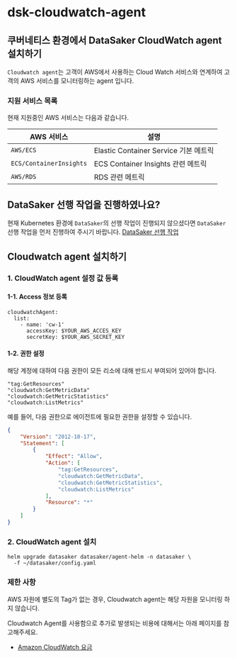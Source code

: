 # dsk-cloudwatch-agent

## 쿠버네티스 환경에서 DataSaker CloudWatch agent 설치하기

`Cloudwatch agent`는 고객이 AWS에서 사용하는 Cloud Watch 서비스와 연계하여 고객의 AWS 서비스를 모니터링하는 agent 입니다.

### 지원 서비스 목록

현재 지원중인 AWS 서비스는 다음과 같습니다.

| AWS 서비스                 | 설명                               |
|-------------------------|----------------------------------|
| `AWS/ECS`               | Elastic Container Service 기본 메트릭 |
| `ECS/ContainerInsights` | ECS Container Insights 관련 메트릭    |
| `AWS/RDS`               | RDS 관련 메트릭                       |

## DataSaker 선행 작업을 진행하였나요?

현재 Kubernetes 환경에 `DataSaker`의 선행 작업이 진행되지 않으셨다면 `DataSaker` 선행 작업을 먼저 진행하여 주시기 바랍니다. [DataSaker 선행 작업](README.md)

## Cloudwatch agent 설치하기

### 1. CloudWatch agent 설정 값 등록

#### 1-1. Access 정보 등록

```shell
cloudwatchAgent:
  list:
    - name: 'cw-1'
      accessKey: $YOUR_AWS_ACCES_KEY
      secretKey: $YOUR_AWS_SECRET_KEY
```

#### 1-2. 권한 설정

해당 계정에 대하여 다음 권한이 모든 리소에 대해 반드시 부여되어 있어야 합니다.

```Shell
"tag:GetResources"
"cloudwatch:GetMetricData"
"cloudwatch:GetMetricStatistics"
"cloudwatch:ListMetrics"
```

예를 들어, 다음 권한으로 에이전트에 필요한 권한을 설정할 수 있습니다.

```json
{
    "Version": "2012-10-17",
    "Statement": [
        {
            "Effect": "Allow",
            "Action": [
                "tag:GetResources",
                "cloudwatch:GetMetricData",
                "cloudwatch:GetMetricStatistics",
                "cloudwatch:ListMetrics"
            ],
            "Resource": "*"
        }
    ]
}
```

### 2. CloudWatch agent 설치

```shell
helm upgrade datasaker datasaker/agent-helm -n datasaker \
  -f ~/datasaker/config.yaml
```

### 제한 사항

AWS 자원에 별도의 Tag가 없는 경우, Cloudwatch agent는 해당 자원을 모니터링 하지 않습니다.

Cloudwatch Agent를 사용함으로 추가로 발생되는 비용에 대해서는 아래 페이지를 참고해주세요.

- [Amazon CloudWatch 요금](https://aws.amazon.com/ko/cloudwatch/pricing/)
